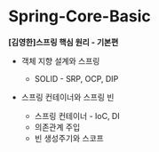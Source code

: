 # Spring-Core-Basic
 **[김영한]스프링 핵심 원리 - 기본편**

* 객체 지향 설계와 스프링
  * SOLID - SRP, OCP, DIP
  
* 스프링 컨테이너와 스프링 빈
  * 스프링 컨테이너 - IoC, DI
  * 의존관계 주입
  * 빈 생성주기와 스코프
